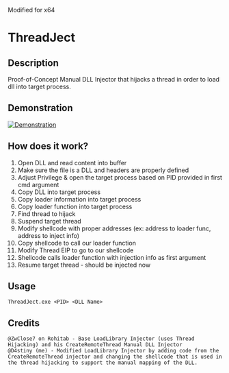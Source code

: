 Modified for x64

# ThreadJect
## Description
Proof-of-Concept Manual DLL Injector that hijacks a thread in order to load dll into target process.
## Demonstration
[![Demonstration](https://img.youtube.com/vi/5vbEJr7Yt5U/0.jpg)](https://www.youtube.com/watch?v=5vbEJr7Yt5U)
## How does it work?
1. Open DLL and read content into buffer
2. Make sure the file is a DLL and headers are properly defined
3. Adjust Privilege & open the target process based on PID provided in first cmd argument
4. Copy DLL into target process
5. Copy loader information into target process
6. Copy loader function into target process
7. Find thread to hijack
8. Suspend target thread
9. Modify shellcode with proper addresses (ex: address to loader func, address to inject info)
10. Copy shellcode to call our loader function
11. Modify Thread EIP to go to our shellcode
12. Shellcode calls loader function with injection info as first argument
13. Resume target thread - should be injected now
## Usage
```
ThreadJect.exe <PID> <DLL Name>
```
## Credits
```
@ZwClose7 on Rohitab - Base LoadLibrary Injector (uses Thread Hijacking) and his CreateRemoteThread Manual DLL Injector
@D4stiny (me) - Modified LoadLibrary Injector by adding code from the CreateRemoteThread injector and changing the shellcode that is used in the thread hijacking to support the manual mapping of the DLL.
```
